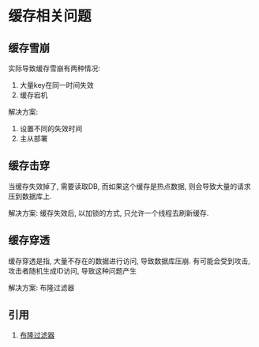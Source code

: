 # 缓存相关问题

## 缓存雪崩

实际导致缓存雪崩有两种情况:
1.  大量key在同一时间失效
2.  缓存宕机

解决方案:
1.  设置不同的失效时间
2.  主从部署

## 缓存击穿

当缓存失效掉了, 需要读取DB, 而如果这个缓存是热点数据, 则会导致大量的请求压到数据库上.

解决方案: 缓存失效后, 以加锁的方式, 只允许一个线程去刷新缓存.

## 缓存穿透

缓存穿透是指, 大量不存在的数据进行访问, 导致数据库压崩. 有可能会受到攻击, 攻击者随机生成ID访问, 导致这种问题产生

解决方案: 布隆过滤器

## 引用

1.  [布隆过滤器](https://www.cnblogs.com/cpselvis/p/6265825.html)
